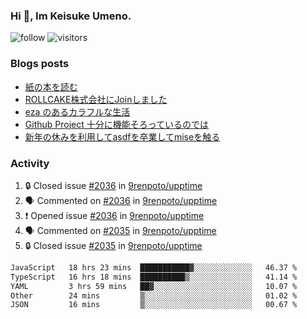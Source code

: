 ### Hi 👋, Im Keisuke Umeno.

<!--
**9renpoto/9renpoto** is a ✨ _special_ ✨ repository because its `README.md` (this file) appears on your GitHub profile.

Here are some ideas to get you started:

- 🔭 I’m currently working on ...
- 🌱 I’m currently learning ...
- 👯 I’m looking to collaborate on ...
- 🤔 I’m looking for help with ...
- 💬 Ask me about ...
- 📫 How to reach me: ...
- 😄 Pronouns: ...
- ⚡ Fun fact: ...
-->

![follow](https://img.shields.io/github/followers/9renpoto?label=Follow&style=social)
![visitors](https://komarev.com/ghpvc/?username=9renpoto&label=Profile%20views&color=0e75b6&style=flat)

### Blogs posts

<!-- BLOG-POST-LIST:START -->
- [紙の本を読む](https://9renpoto.win/entry/2024/02/25/reading-papar-book)
- [ROLLCAKE株式会社にJoinしました](https://9renpoto.win/entry/2024/02/11/join)
- [eza のあるカラフルな生活](https://9renpoto.win/entry/2024/02/01/eza)
- [Github Project 十分に機能そろっているのでは](https://9renpoto.win/entry/2024/01/14/gh-projects)
- [新年の休みを利用してasdfを卒業してmiseを触る](https://9renpoto.win/entry/2024/01/07/mise)
<!-- BLOG-POST-LIST:END -->

### Activity

<!--START_SECTION:activity-->
1. 🔒 Closed issue [#2036](https://github.com/9renpoto/upptime/issues/2036) in [9renpoto/upptime](https://github.com/9renpoto/upptime)
2. 🗣 Commented on [#2036](https://github.com/9renpoto/upptime/issues/2036#issuecomment-2031702101) in [9renpoto/upptime](https://github.com/9renpoto/upptime)
3. ❗ Opened issue [#2036](https://github.com/9renpoto/upptime/issues/2036) in [9renpoto/upptime](https://github.com/9renpoto/upptime)
4. 🗣 Commented on [#2035](https://github.com/9renpoto/upptime/issues/2035#issuecomment-2031664483) in [9renpoto/upptime](https://github.com/9renpoto/upptime)
5. 🔒 Closed issue [#2035](https://github.com/9renpoto/upptime/issues/2035) in [9renpoto/upptime](https://github.com/9renpoto/upptime)
<!--END_SECTION:activity-->

<!--START_SECTION:waka-->

```txt
JavaScript   18 hrs 23 mins  ███████████▓░░░░░░░░░░░░░   46.37 %
TypeScript   16 hrs 18 mins  ██████████▒░░░░░░░░░░░░░░   41.14 %
YAML         3 hrs 59 mins   ██▓░░░░░░░░░░░░░░░░░░░░░░   10.07 %
Other        24 mins         ▒░░░░░░░░░░░░░░░░░░░░░░░░   01.02 %
JSON         16 mins         ▒░░░░░░░░░░░░░░░░░░░░░░░░   00.67 %
```

<!--END_SECTION:waka-->
